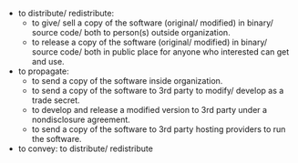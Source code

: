 - to distribute/ redistribute: 
  + to give/ sell a copy of the software (original/ modified) in binary/ source code/ both to person(s) outside organization.
  + to release a copy of the software (original/ modified) in binary/ source code/ both in public place for anyone who interested can get and use.
- to propagate:
  + to send a copy of the software inside organization.
  + to send a copy of the software to 3rd party to modify/ develop as a trade secret.
  + to develop and release a modified version to 3rd party under a nondisclosure agreement.
  + to send a copy of the software to 3rd party hosting providers to run the software.
- to convey: to distribute/ redistribute
